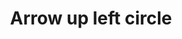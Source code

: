 ---
title: Arrow up left circle
tags: ["arrow", "up", "left", "circle", "direction"]
icon: arrow-up-left-circle
svg: '<svg xmlns="http://www.w3.org/2000/svg" width="24" height="24" fill="none" viewBox="0 0 24 24" stroke-width="1.5" stroke-linecap="round" stroke-linejoin="round" stroke="currentColor"><path d="M15.182 15.182 8.818 8.818m0 4.95v-4.95h4.95"/><circle cx="12" cy="12" r="9"/></svg>'
---